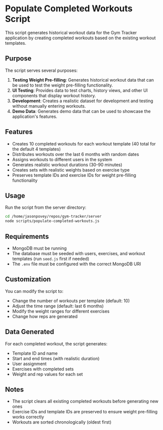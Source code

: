 # Populate Completed Workouts Script

This script generates historical workout data for the Gym Tracker application by creating completed workouts based on the existing workout templates.

## Purpose

The script serves several purposes:

1. **Testing Weight Pre-filling**: Generates historical workout data that can be used to test the weight pre-filling functionality.
2. **UI Testing**: Provides data to test charts, history views, and other UI components that display workout history.
3. **Development**: Creates a realistic dataset for development and testing without manually entering workouts.
4. **Demo Data**: Generates demo data that can be used to showcase the application's features.

## Features

- Creates 10 completed workouts for each workout template (40 total for the default 4 templates)
- Distributes workouts over the last 6 months with random dates
- Assigns workouts to different users in the system
- Generates realistic workout durations (30-90 minutes)
- Creates sets with realistic weights based on exercise type
- Preserves template IDs and exercise IDs for weight pre-filling functionality

## Usage

Run the script from the server directory:

```bash
cd /home/jasonpovey/repos/gym-tracker/server
node scripts/populate-completed-workouts.js
```

## Requirements

- MongoDB must be running
- The database must be seeded with users, exercises, and workout templates (run `seed.js` first if needed)
- The `.env` file must be configured with the correct MongoDB URI

## Customization

You can modify the script to:

- Change the number of workouts per template (default: 10)
- Adjust the time range (default: last 6 months)
- Modify the weight ranges for different exercises
- Change how reps are generated

## Data Generated

For each completed workout, the script generates:

- Template ID and name
- Start and end times (with realistic duration)
- User assignment
- Exercises with completed sets
- Weight and rep values for each set

## Notes

- The script clears all existing completed workouts before generating new ones
- Exercise IDs and template IDs are preserved to ensure weight pre-filling works correctly
- Workouts are sorted chronologically (oldest first)
